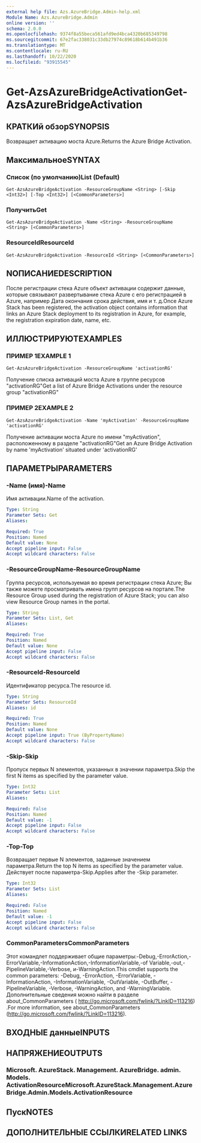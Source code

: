 ```yaml
---
external help file: Azs.AzureBridge.Admin-help.xml
Module Name: Azs.AzureBridge.Admin
online version: ''
schema: 2.0.0
ms.openlocfilehash: 9374f8a55beca561afd9ed4bca4320b685349798
ms.sourcegitcommit: 67e2fac338031c33db27974c89618b614b491b36
ms.translationtype: MT
ms.contentlocale: ru-RU
ms.lasthandoff: 10/22/2020
ms.locfileid: "93915545"
---
```

# <span data-ttu-id="79172-101">Get-AzsAzureBridgeActivation</span><span class="sxs-lookup"><span data-stu-id="79172-101">Get-AzsAzureBridgeActivation</span></span>

## <span data-ttu-id="79172-102">КРАТКИй обзор</span><span class="sxs-lookup"><span data-stu-id="79172-102">SYNOPSIS</span></span>
<span data-ttu-id="79172-103">Возвращает активацию моста Azure.</span><span class="sxs-lookup"><span data-stu-id="79172-103">Returns the Azure Bridge Activation.</span></span>

## <span data-ttu-id="79172-104">Максимальное</span><span class="sxs-lookup"><span data-stu-id="79172-104">SYNTAX</span></span>

### <span data-ttu-id="79172-105">Список (по умолчанию)</span><span class="sxs-lookup"><span data-stu-id="79172-105">List (Default)</span></span>
```
Get-AzsAzureBridgeActivation -ResourceGroupName <String> [-Skip <Int32>] [-Top <Int32>] [<CommonParameters>]
```

### <span data-ttu-id="79172-106">Получить</span><span class="sxs-lookup"><span data-stu-id="79172-106">Get</span></span>
```
Get-AzsAzureBridgeActivation -Name <String> -ResourceGroupName <String> [<CommonParameters>]
```

### <span data-ttu-id="79172-107">ResourceId</span><span class="sxs-lookup"><span data-stu-id="79172-107">ResourceId</span></span>
```
Get-AzsAzureBridgeActivation -ResourceId <String> [<CommonParameters>]
```

## <span data-ttu-id="79172-108">NОПИСАНИЕ</span><span class="sxs-lookup"><span data-stu-id="79172-108">DESCRIPTION</span></span>
<span data-ttu-id="79172-109">После регистрации стека Azure объект активации содержит данные, которые связывают развертывание стека Azure с его регистрацией в Azure, например Дата окончания срока действия, имя и т. д.</span><span class="sxs-lookup"><span data-stu-id="79172-109">Once Azure Stack has been registered, the activation object contains information that links an Azure Stack deployment to its registration in Azure, for example, the registration expiration date, name, etc.</span></span>

## <span data-ttu-id="79172-110">ИЛЛЮСТРИРУЮТ</span><span class="sxs-lookup"><span data-stu-id="79172-110">EXAMPLES</span></span>

### <span data-ttu-id="79172-111">ПРИМЕР 1</span><span class="sxs-lookup"><span data-stu-id="79172-111">EXAMPLE 1</span></span>
```
Get-AzsAzureBridgeActivation -ResourceGroupName 'activationRG'
```

<span data-ttu-id="79172-112">Получение списка активаций моста Azure в группе ресурсов "activationRG"</span><span class="sxs-lookup"><span data-stu-id="79172-112">Get a list of Azure Bridge Activations under the resource group "activationRG"</span></span>

### <span data-ttu-id="79172-113">ПРИМЕР 2</span><span class="sxs-lookup"><span data-stu-id="79172-113">EXAMPLE 2</span></span>
```
Get-AzsAzureBridgeActivation -Name 'myActivation' -ResourceGroupName 'activationRG'
```

<span data-ttu-id="79172-114">Получение активации моста Azure по имени "myActivation", расположенному в разделе "activationRG"</span><span class="sxs-lookup"><span data-stu-id="79172-114">Get an Azure Bridge Activation by name 'myActivation' situated under 'activationRG'</span></span>

## <span data-ttu-id="79172-115">ПАРАМЕТРЫ</span><span class="sxs-lookup"><span data-stu-id="79172-115">PARAMETERS</span></span>

### <span data-ttu-id="79172-116">-Name (имя)</span><span class="sxs-lookup"><span data-stu-id="79172-116">-Name</span></span>
<span data-ttu-id="79172-117">Имя активации.</span><span class="sxs-lookup"><span data-stu-id="79172-117">Name of the activation.</span></span>

```yaml
Type: String
Parameter Sets: Get
Aliases:

Required: True
Position: Named
Default value: None
Accept pipeline input: False
Accept wildcard characters: False
```

### <span data-ttu-id="79172-118">-ResourceGroupName</span><span class="sxs-lookup"><span data-stu-id="79172-118">-ResourceGroupName</span></span>
<span data-ttu-id="79172-119">Группа ресурсов, используемая во время регистрации стека Azure; Вы также можете просматривать имена групп ресурсов на портале.</span><span class="sxs-lookup"><span data-stu-id="79172-119">The Resource Group used during the registration of Azure Stack; you can also view Resource Group names in the portal.</span></span>

```yaml
Type: String
Parameter Sets: List, Get
Aliases:

Required: True
Position: Named
Default value: None
Accept pipeline input: False
Accept wildcard characters: False
```

### <span data-ttu-id="79172-120">-ResourceId</span><span class="sxs-lookup"><span data-stu-id="79172-120">-ResourceId</span></span>
<span data-ttu-id="79172-121">Идентификатор ресурса.</span><span class="sxs-lookup"><span data-stu-id="79172-121">The resource id.</span></span>

```yaml
Type: String
Parameter Sets: ResourceId
Aliases: id

Required: True
Position: Named
Default value: None
Accept pipeline input: True (ByPropertyName)
Accept wildcard characters: False
```

### <span data-ttu-id="79172-122">-Skip</span><span class="sxs-lookup"><span data-stu-id="79172-122">-Skip</span></span>
<span data-ttu-id="79172-123">Пропуск первых N элементов, указанных в значении параметра.</span><span class="sxs-lookup"><span data-stu-id="79172-123">Skip the first N items as specified by the parameter value.</span></span>

```yaml
Type: Int32
Parameter Sets: List
Aliases:

Required: False
Position: Named
Default value: -1
Accept pipeline input: False
Accept wildcard characters: False
```

### <span data-ttu-id="79172-124">-Top</span><span class="sxs-lookup"><span data-stu-id="79172-124">-Top</span></span>
<span data-ttu-id="79172-125">Возвращает первые N элементов, заданные значением параметра.</span><span class="sxs-lookup"><span data-stu-id="79172-125">Return the top N items as specified by the parameter value.</span></span>
<span data-ttu-id="79172-126">Действует после параметра-Skip.</span><span class="sxs-lookup"><span data-stu-id="79172-126">Applies after the -Skip parameter.</span></span>

```yaml
Type: Int32
Parameter Sets: List
Aliases:

Required: False
Position: Named
Default value: -1
Accept pipeline input: False
Accept wildcard characters: False
```

### <span data-ttu-id="79172-127">CommonParameters</span><span class="sxs-lookup"><span data-stu-id="79172-127">CommonParameters</span></span>
<span data-ttu-id="79172-128">Этот командлет поддерживает общие параметры:-Debug,-ErrorAction,-ErrorVariable,-InformationAction,-InformationVariable,-of Variable,-out,-PipelineVariable,-Verbose, и-WarningAction.</span><span class="sxs-lookup"><span data-stu-id="79172-128">This cmdlet supports the common parameters: -Debug, -ErrorAction, -ErrorVariable, -InformationAction, -InformationVariable, -OutVariable, -OutBuffer, -PipelineVariable, -Verbose, -WarningAction, and -WarningVariable.</span></span> <span data-ttu-id="79172-129">Дополнительные сведения можно найти в разделе about_CommonParameters ( http://go.microsoft.com/fwlink/?LinkID=113216) .</span><span class="sxs-lookup"><span data-stu-id="79172-129">For more information, see about_CommonParameters (http://go.microsoft.com/fwlink/?LinkID=113216).</span></span>

## <span data-ttu-id="79172-130">ВХОДНЫЕ данные</span><span class="sxs-lookup"><span data-stu-id="79172-130">INPUTS</span></span>

## <span data-ttu-id="79172-131">НАПРЯЖЕНИЕ</span><span class="sxs-lookup"><span data-stu-id="79172-131">OUTPUTS</span></span>

### <span data-ttu-id="79172-132">Microsoft. AzureStack. Management. AzureBridge. admin. Models. ActivationResource</span><span class="sxs-lookup"><span data-stu-id="79172-132">Microsoft.AzureStack.Management.AzureBridge.Admin.Models.ActivationResource</span></span>

## <span data-ttu-id="79172-133">Пуск</span><span class="sxs-lookup"><span data-stu-id="79172-133">NOTES</span></span>

## <span data-ttu-id="79172-134">ДОПОЛНИТЕЛЬНЫЕ ССЫЛКИ</span><span class="sxs-lookup"><span data-stu-id="79172-134">RELATED LINKS</span></span>

